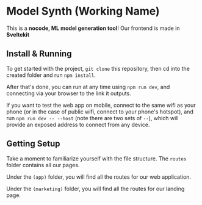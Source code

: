 # Model Synth (Working Name)

This is a **nocode, ML model generation tool**! Our frontend is made in **Sveltekit**

## Install & Running
To get started with the project, `git clone` this repository, then cd into the created folder and run `npm install`.

After that's done, you can run at any time using `npm run dev`, and connecting via your browser to the link it outputs.

If you want to test the web app on mobile, connect to the same wifi as your phone (or in the case of public wifi, connect to your phone's hotspot), and run `npm run dev -- --host` (note there are two sets of `--`), which will provide an exposed address to connect from any device.

## Getting Setup
Take a moment to familiarize yourself with the file structure. The `routes` folder contains all our pages.

Under the `(app)` folder, you will find all the routes for our web application.

Under the `(marketing)` folder, you will find all the routes for our landing page.